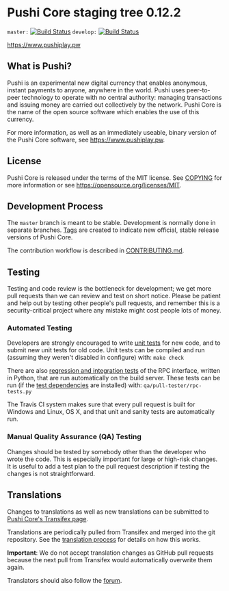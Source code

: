 Pushi Core staging tree 0.12.2
===============================

`master:` [![Build Status](https://travis-ci.org/pushiplay/pushi.svg?branch=master)](https://travis-ci.org/pushiplay/pushi) `develop:` [![Build Status](https://travis-ci.org/pushiplay/pushi.svg?branch=develop)](https://travis-ci.org/pushiplay/pushi/branches)

https://www.pushiplay.pw


What is Pushi?
----------------

Pushi is an experimental new digital currency that enables anonymous, instant
payments to anyone, anywhere in the world. Pushi uses peer-to-peer technology
to operate with no central authority: managing transactions and issuing money
are carried out collectively by the network. Pushi Core is the name of the open
source software which enables the use of this currency.

For more information, as well as an immediately useable, binary version of
the Pushi Core software, see https://www.pushiplay.pw.


License
-------

Pushi Core is released under the terms of the MIT license. See [COPYING](COPYING) for more
information or see https://opensource.org/licenses/MIT.

Development Process
-------------------

The `master` branch is meant to be stable. Development is normally done in separate branches.
[Tags](https://github.com/pushiplay/pushi/tags) are created to indicate new official,
stable release versions of Pushi Core.

The contribution workflow is described in [CONTRIBUTING.md](CONTRIBUTING.md).

Testing
-------

Testing and code review is the bottleneck for development; we get more pull
requests than we can review and test on short notice. Please be patient and help out by testing
other people's pull requests, and remember this is a security-critical project where any mistake might cost people
lots of money.

### Automated Testing

Developers are strongly encouraged to write [unit tests](/doc/unit-tests.md) for new code, and to
submit new unit tests for old code. Unit tests can be compiled and run
(assuming they weren't disabled in configure) with: `make check`

There are also [regression and integration tests](/qa) of the RPC interface, written
in Python, that are run automatically on the build server.
These tests can be run (if the [test dependencies](/qa) are installed) with: `qa/pull-tester/rpc-tests.py`

The Travis CI system makes sure that every pull request is built for Windows
and Linux, OS X, and that unit and sanity tests are automatically run.

### Manual Quality Assurance (QA) Testing

Changes should be tested by somebody other than the developer who wrote the
code. This is especially important for large or high-risk changes. It is useful
to add a test plan to the pull request description if testing the changes is
not straightforward.

Translations
------------

Changes to translations as well as new translations can be submitted to
[Pushi Core's Transifex page](https://www.transifex.com/projects/p/pushi/).

Translations are periodically pulled from Transifex and merged into the git repository. See the
[translation process](doc/translation_process.md) for details on how this works.

**Important**: We do not accept translation changes as GitHub pull requests because the next
pull from Transifex would automatically overwrite them again.

Translators should also follow the [forum](https://www.pushi.org/forum/topic/pushi-worldwide-collaboration.88/).
